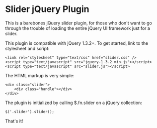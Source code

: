 # Slider jQuery Plugin

This is a barebones jQuery slider plugin, for those who don't want to go through the trouble of loading the entire jQuery UI framework just for a slider.

This plugin is compatible with jQuery 1.3.2+. To get started, link to the stylesheet and script:

    <link rel="stylesheet" type="text/css" href="slider.css" />
    <script type="text/javascript" src="jquery-1.3.2.min.js"></script>
    <script type="text/javascript" src="slider.js"></script>

The HTML markup is very simple:

    <div class="slider">
        <div class="handle"></div>
    </div>

The plugin is initialized by calling $.fn.slider on a jQuery collection:

    $('.slider').slider();

That's it!
